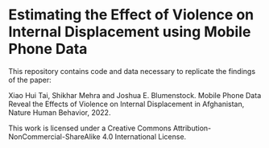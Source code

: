 # Estimating the Effect of Violence on Internal Displacement using Mobile Phone Data

This repository contains code and data necessary to replicate the findings of the paper:

Xiao Hui Tai, Shikhar Mehra and Joshua E. Blumenstock. Mobile Phone Data Reveal the Effects of Violence on Internal Displacement in Afghanistan, Nature Human Behavior, 2022.

This work is licensed under a Creative Commons Attribution-NonCommercial-ShareAlike 4.0 International License.